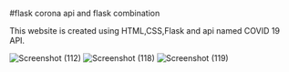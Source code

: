  #flask corona api and flask combination
 
 This website is created using HTML,CSS,Flask and api named COVID 19 API.
 
 ![Screenshot (112)](https://user-images.githubusercontent.com/84217740/120996213-da3e9d80-c7a5-11eb-99bd-bd8aa616e095.png)
![Screenshot (118)](https://user-images.githubusercontent.com/84217740/121120800-0a397f80-c83e-11eb-9e50-3d5a9ffc78b6.png)
![Screenshot (119)](https://user-images.githubusercontent.com/84217740/121120807-0dcd0680-c83e-11eb-87f9-92cd4f907b99.png)

